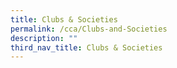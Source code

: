 ```yaml
---
title: Clubs & Societies
permalink: /cca/Clubs-and-Societies
description: ""
third_nav_title: Clubs & Societies
---
```

